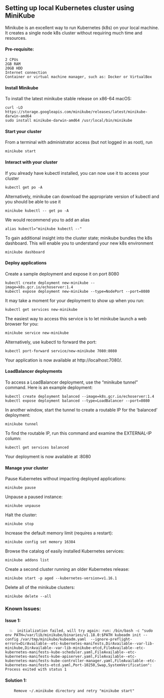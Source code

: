 ## Setting up local Kubernetes cluster  using MiniKube

Minikube is an excellent way to run Kubernetes (k8s) on your local machine. It creates a single node k8s cluster without requiring much time and resources.

#### Pre-requisite:
```
2 CPUs
2GB RAM
20GB HDD
Internet connection
Container or virtual machine manager, such as: Docker or VirtualBox
```
#### Install Minikube
To install the latest minikube stable release on x86-64 macOS:
```
curl -LO https://storage.googleapis.com/minikube/releases/latest/minikube-darwin-amd64
sudo install minikube-darwin-amd64 /usr/local/bin/minikube
```

#### Start your cluster
From a terminal with administrator access (but not logged in as root), run
```
minikube start
```

#### Interact with your cluster
If you already have kubectl installed, you can now use it to access your cluster
```
kubectl get po -A
```
Alternatively, minikube can download the appropriate version of kubectl and you should be able to use it
```
minikube kubectl -- get po -A
```
We would recommend you to add an alias
```
alias kubectl="minikube kubectl --"
```

To gain additional insight into the cluster state; minikube bundles the k8s dashboard. This will enable you to understand your new k8s environment
```
minikube dashboard
```

#### Deploy applications
Create a sample deployment and expose it on port 8080
```
kubectl create deployment new-minikube --image=k8s.gcr.io/echoserver:1.4
kubectl expose deployment new-minikube --type=NodePort --port=8080
```
It may take a moment for your deployment to show up when you run:
```
kubectl get services new-minikube
```
The easiest way to access this service is to let minikube launch a web browser for you:
```
minikube service new-minikube
```
Alternatively, use kubectl to forward the port:
```
kubectl port-forward service/new-minikube 7080:8080
```
Your application is now available at http://localhost:7080/.

#### LoadBalancer deployments 
To access a LoadBalancer deployment, use the “minikube tunnel” command. Here is an example deployment:
```
kubectl create deployment balanced --image=k8s.gcr.io/echoserver:1.4  
kubectl expose deployment balanced --type=LoadBalancer --port=8080
```
In another window, start the tunnel to create a routable IP for the ‘balanced’ deployment:
```
minikube tunnel
```
To find the routable IP, run this command and examine the EXTERNAL-IP column:
```
kubectl get services balanced
```
Your deployment is now available at <EXTERNAL-IP>:8080

#### Manage your cluster
Pause Kubernetes without impacting deployed applications:
```
minikube pause
```
Unpause a paused instance:
```
minikube unpause
```
Halt the cluster:
```
minikube stop
```
Increase the default memory limit (requires a restart):
```
minikube config set memory 16384
```
Browse the catalog of easily installed Kubernetes services:
```
minikube addons list
```
Create a second cluster running an older Kubernetes release:
```
minikube start -p aged --kubernetes-version=v1.16.1
```
Delete all of the minikube clusters:
```
minikube delete --all
```


### Known Issues:

#### Issue 1:
```
  💥  initialization failed, will try again: run: /bin/bash -c "sudo env PATH=/var/lib/minikube/binaries/v1.18.0:$PATH kubeadm init --config /var/tmp/minikube/kubeadm.yaml  --ignore-preflight-errors=DirAvailable--etc-kubernetes-manifests,DirAvailable--var-lib-minikube,DirAvailable--var-lib-minikube-etcd,FileAvailable--etc-kubernetes-manifests-kube-scheduler.yaml,FileAvailable--etc-kubernetes-manifests-kube-apiserver.yaml,FileAvailable--etc-kubernetes-manifests-kube-controller-manager.yaml,FileAvailable--etc-kubernetes-manifests-etcd.yaml,Port-10250,Swap,SystemVerification": Process exited with status 1
```

#### Solution 1:
```
    Remove ~/.minikube directory and retry "minikube start"
```





